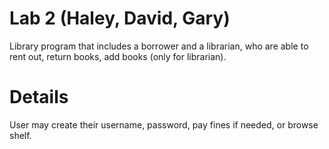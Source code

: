 # Lab 2 (Haley, David, Gary)

Library program that includes a borrower and a librarian, who are able to rent out, return books, add books (only for librarian).

# Details 

User may create their username, password, pay fines if needed, or browse shelf.  




